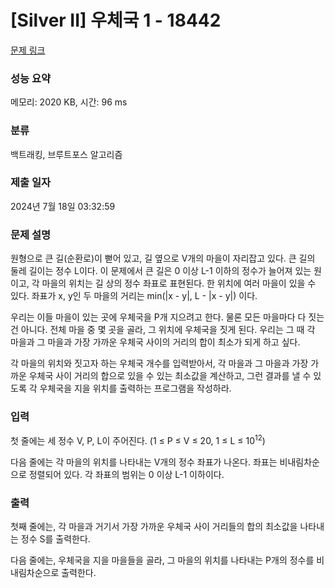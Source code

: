 # [Silver II] 우체국 1 - 18442 

[문제 링크](https://www.acmicpc.net/problem/18442) 

### 성능 요약

메모리: 2020 KB, 시간: 96 ms

### 분류

백트래킹, 브루트포스 알고리즘

### 제출 일자

2024년 7월 18일 03:32:59

### 문제 설명

<p>원형으로 큰 길(순환로)이 뻗어 있고, 길 옆으로 V개의 마을이 자리잡고 있다. 큰 길의 둘레 길이는 정수 L이다. 이 문제에서 큰 길은 0 이상 L-1 이하의 정수가 늘어져 있는 원이고, 각 마을의 위치는 길 상의 정수 좌표로 표현된다. 한 위치에 여러 마을이 있을 수 있다. 좌표가 x, y인 두 마을의 거리는 min(|x - y|, L - |x - y|) 이다. </p>

<p>우리는 이들 마을이 있는 곳에 우체국을 P개 지으려고 한다. 물론 모든 마을마다 다 짓는 건 아니다. 전체 마을 중 몇 곳을 골라, 그 위치에 우체국을 짓게 된다. 우리는 그 때 각 마을과 그 마을과 가장 가까운 우체국 사이의 거리의 합이 최소가 되게 하고 싶다.</p>

<p>각 마을의 위치와 짓고자 하는 우체국 개수를 입력받아서, 각 마을과 그 마을과 가장 가까운 우체국 사이 거리의 합으로 있을 수 있는 최소값을 계산하고, 그런 결과를 낼 수 있도록 각 우체국을 지을 위치를 출력하는 프로그램을 작성하라.</p>

### 입력 

 <p>첫 줄에는 세 정수 V, P, L이 주어진다. (1 ≤ P ≤ V ≤ 20, 1 ≤ L ≤ 10<sup>12</sup>) </p>

<p>다음 줄에는 각 마을의 위치를 나타내는 V개의 정수 좌표가 나온다. 좌표는 비내림차순으로 정렬되어 있다. 각 좌표의 범위는 0 이상 L-1 이하이다.</p>

### 출력 

 <p>첫째 줄에는, 각 마을과 거기서 가장 가까운 우체국 사이 거리들의 합의 최소값을 나타내는 정수 S를 출력한다.</p>

<p>다음 줄에는, 우체국을 지을 마을들을 골라, 그 마을의 위치를 나타내는 P개의 정수를 비내림차순으로 출력한다.</p>

